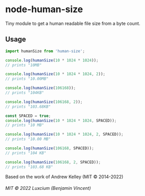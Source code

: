 # node-human-size

Tiny module to get a human readable file size from a byte count.

## Usage

```ts
import humanSize from 'human-size';

console.log(humanSize(10 * 1024 * 1024));
// prints "10MB"

console.log(humanSize(10 * 1024 * 1024, 2));
// prints "10.00MB"

console.log(humanSize(106168));
// prints "104KB"

console.log(humanSize(106168, 2));
// prints "103.68KB"

const SPACED = true;
console.log(humanSize(10 * 1024 * 1024, SPACED));
// prints "10 MB"

console.log(humanSize(10 * 1024 * 1024, 2, SPACED));
// prints "10.00 MB"

console.log(humanSize(106168, SPACED));
// prints "104 KB"

console.log(humanSize(106168, 2, SPACED));
// prints "103.68 KB"
```

Based on the work of Andrew Kelley (MIT © 2014-2022)

###### MIT © 2022 Luxcium (Benjamin Vincent)
